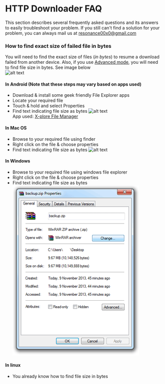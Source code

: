 # HTTP Downloader FAQ
This section describes several frequently asked questions and its answers to easily troubleshoot your problem. If you still can't find a solution for your problem, you can always mail us at resonance00x0@gmail.com

### How to find exact size of failed file in bytes
You will need to find the exact size of files (_in bytes_) to resume a download failed from another device. Also, if you use [Advanced mode](advanced-mode), you will need to find file size in bytes. See image below<br/>
![alt text](images/resume_failed_another_device.png "Start new task -> Resume failed download")
#### In Android (Note that these steps may vary based on apps used)
 - Download & install some geek friendly File Explorer apps
 - Locate your required file
 - Touch & hold and select Properties<br/>
 - Find text indicating file size as bytes
![alt text](images/prop_android.png "File size in bytes in Android")<br/>
App used: [X-plore File Manager](https://play.google.com/store/apps/details?id=com.lonelycatgames.Xplore)

#### In Mac OS
 - Browse to your required file using finder
 - Right click on the file & choose properties
 - Find text indicating file size as bytes
![alt text](images/mac_prop.png "File size in bytes in Mac")

#### In Windows
 - Browse to your required file using windows file explorer
 - Right click on the file & choose properties
 - Find text indicating file size as bytes
![alt text](images/prop_win.png "File size in bytes in Windows")

#### In linux
 - You already know how to find file size in bytes
